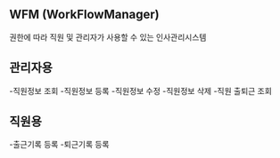 ## WFM (WorkFlowManager)
권한에 따라 직원 및 관리자가 사용할 수 있는 인사관리시스템

## 관리자용
  -직원정보 조회
  -직원정보 등록
  -직원정보 수정
  -직원정보 삭제
  -직원 출퇴근 조회
## 직원용
  -출근기록 등록
  -퇴근기록 등록

